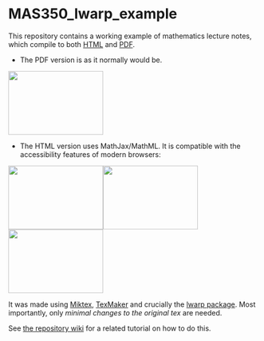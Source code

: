 # MAS350_lwarp_example

This repository contains a working example of mathematics lecture notes, which compile to both [HTML](https://nicfreeman1209.github.io/MAS350_lwarp_example/MAS350/out_html/Measure-Spaces-Measure.html#autosec-8) and [PDF](https://raw.githubusercontent.com/nicfreeman1209/MAS350_lwarp_example/master/MAS350/MAS350-converted.pdf).
* The PDF version is as it normally would be.

<img src="https://raw.githubusercontent.com/nicfreeman1209/MAS350_lwarp_example/master/screenshots/4.png" width="190" height="128" /> 

* The HTML version uses MathJax/MathML. It is compatible with the accessibility features of modern browsers: 

<img src="https://raw.githubusercontent.com/nicfreeman1209/MAS350_lwarp_example/master/screenshots/1.png" width="190" height="128" /><img src="https://raw.githubusercontent.com/nicfreeman1209/MAS350_lwarp_example/master/screenshots/2.png" width="190" height="128" />
<img src="https://raw.githubusercontent.com/nicfreeman1209/MAS350_lwarp_example/master/screenshots/3.png" width="190" height="128" />

It was made using [Miktex](https://miktex.org/), [TexMaker](https://www.xm1math.net/texmaker/) and crucially the [lwarp package](http://bdtechconcepts.com/LaTeX-HTML-Converter-lwarp-package.html#autosec-155). Most importantly, only _minimal changes to the original tex_ are needed. 

See [the repository wiki](https://github.com/nicfreeman1209/MAS350_lwarp_example/wiki) for a related tutorial on how to do this.
